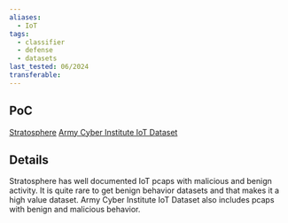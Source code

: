 ```yaml
---
aliases:
  - IoT 
tags:
  - classifier
  - defense
  - datasets
last_tested: 06/2024
transferable:
---
```

## **PoC**

[Stratosphere](https://www.stratosphereips.org/datasets-overview) 
[Army Cyber Institute IoT Dataset](https://www.kaggle.com/datasets/emilynack/aci-iot-network-traffic-dataset-2023)

## **Details**

Stratosphere has well documented IoT pcaps with malicious and benign activity. It is quite rare to get benign behavior datasets and that makes it a high value dataset. Army Cyber Institute IoT Dataset also includes pcaps with benign and malicious behavior.